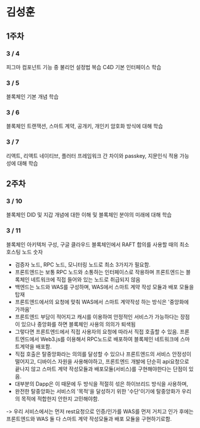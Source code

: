 # 김성훈

## 1주차

### 3 / 4
피그마 컴포넌트 기능 중 불리언 설정법 복습
C4D 기본 인터페이스 학습

### 3 / 5
블록체인 기본 개념 학습

### 3 / 6
블록체인 트랜잭션, 스마트 계약, 공개키, 개인키 암호화 방식에 대해 학습

### 3 / 7
리액트, 리액트 네이티브, 플러터 프레임워크 간 차이와 passkey, 지문인식 적용 가능성에 대해 학습

## 2주차

### 3 / 10
블록체인 DID 및 지갑 개념에 대한 이해 및 블록체인 분야의 미래에 대해 학습

### 3 / 11
블록체인 아키텍처 구성, 구글 클라우드 블록체인에서 RAFT 합의를 사용할 때의 최소 호스팅 노드 숫자
- 검증자 노드, RPC 노드, 모니터링 노드로 최소 3가지가 필요함.
- 프론트엔드는 보통 RPC 노드와 소통하는 인터페이스로 작용하며 프론트엔드는 블록체인 네트워크에 직접 들어와 있는 노드로 취급되지 않음
- 백엔드는 노드와 WAS를 구성하며, WAS에서 스마트 계약 작성 모듈과 배포 모듈을 탑재
- 프론트엔드에서의 요청에 맞춰 WAS에서 스마트 계약작성 하는 방식은 '중앙화에 가까움'
- 프론트엔드 부담이 적어지고 캐시를 이용하여 안정적인 서비스가 가능하다는 장점이 있으나 중앙화를 하면 블록체인 사용의 의의가 퇴색됨
- 그렇다면 프론트엔드에서 직접 사용자의 요청에 따라서 직접 호출할 수 있음. 프론트엔드에서 Web3.js를 이용해서 RPC노드로 배포하여 블록체인 네트워크에 스마트계약을 배포함.
- 직접 호출은 탈중앙화라는 의의를 달성할 수 있으나 프론트엔드의 서비스 안정성이 떨어지고, 디바이스 자원을 사용해야하고, 프론트엔드 개발에 단순히 api요청으로 끝나지 않고 스마트 계약 작성모듈과 배포모듈(서비스)를 구현해야한다는 단점이 있음.
- 대부분의 Dapp은 이 때문에 두 방식을 적절히 섞은 하이브리드 방식을 사용하며,
- 완전한 탈중앙화는 서비스의 '목적'을 달성하기 위한 '수단'이기에 탈중앙화가 우리의 목적에 적합한지 안한지 고민해야함.

-> 우리 서비스에서는 먼저 rest요청으로 인증/인가를 WAS를 먼저 거치고 인가 후에는 프론트엔드와 WAS 둘 다 스마트 계약 작성모듈과 배포 모듈을 구현하기로함.